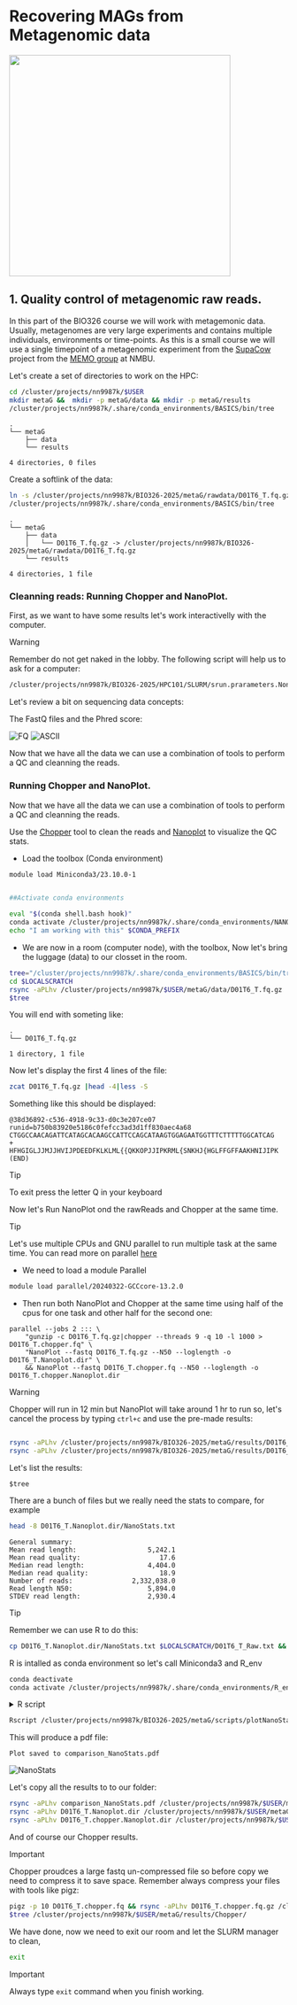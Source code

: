 # Recovering MAGs from Metagenomic data

<img src="https://github.com/TheMEMOLab/Bin420-Bioinformatics-for-Functional-Meta-Omics/blob/main/img/Assemlby.webp" height="400">

## 1. Quality control of metagenomic raw reads.

In this part of the BIO326 course we will work with metagemonic data. Usually, metagenomes are very large experiments and contains multiple individuals, environments or time-points. As this is a small course we will use a single timepoint of a metagenomic experiment from the [SupaCow](https://www.nmbu.no/en/research/projects/supacow) project from the [MEMO group](https://www.nmbu.no/en/research/groups/memo-group-microbial-ecology-and-meta-omics) at NMBU.


Let's create a set of directories to work on the HPC:

```bash
cd /cluster/projects/nn9987k/$USER
mkdir metaG &&  mkdir -p metaG/data && mkdir -p metaG/results 
/cluster/projects/nn9987k/.share/conda_environments/BASICS/bin/tree
```

```console
.
└── metaG
    ├── data
    └── results

4 directories, 0 files
```

Create a softlink of the data:

```bash
ln -s /cluster/projects/nn9987k/BIO326-2025/metaG/rawdata/D01T6_T.fq.gz /cluster/projects/nn9987k/$USER/metaG/data/
/cluster/projects/nn9987k/.share/conda_environments/BASICS/bin/tree
```

```console
.
└── metaG
    ├── data
    │   └── D01T6_T.fq.gz -> /cluster/projects/nn9987k/BIO326-2025/metaG/rawdata/D01T6_T.fq.gz
    └── results

4 directories, 1 file
```


### Cleanning reads: Running Chopper and NanoPlot.

First, as we want to have some results let's work interactivelly with the computer.
>[!Warning]
> Remember do not get naked in the lobby. The following script will help us to ask for a computer:

```bash
/cluster/projects/nn9987k/BIO326-2025/HPC101/SLURM/srun.prarameters.Nonode.Account.sh 10 20G normal,bigmem,hugemem 120G nn9987k 02:00:00
```

Let's review a bit on sequencing data concepts:

The FastQ files and the Phred score:

![FQ](https://github.com/TheMEMOLab/Bio326-NMBU/blob/main/images/fastqC.png)
![ASCII](https://github.com/TheMEMOLab/Bio326-NMBU/blob/main/images/ASCII.png)


Now that we have all the data we can use a combination of tools to perform a QC and cleanning the reads.

### Running Chopper and NanoPlot.

Now that we have all the data we can use a combination of tools to perform a QC and cleanning the reads.

Use the [Chopper](https://github.com/wdecoster/chopper) tool to clean the reads and 
[Nanoplot](https://github.com/wdecoster/NanoPlot) to visualize the QC stats. 

- Load the toolbox (Conda environment)

```bash 
module load Miniconda3/23.10.0-1


##Activate conda environments

eval "$(conda shell.bash hook)"
conda activate /cluster/projects/nn9987k/.share/conda_environments/NANOPAKQC/
echo "I am working with this" $CONDA_PREFIX

```

- We are now in a room (computer node), with the toolbox, Now let's bring the luggage (data) to our closset in the room.

```bash
tree="/cluster/projects/nn9987k/.share/conda_environments/BASICS/bin/tree"
cd $LOCALSCRATCH
rsync -aPLhv /cluster/projects/nn9987k/$USER/metaG/data/D01T6_T.fq.gz .
$tree
```
You will end with someting like:

```console
.
└── D01T6_T.fq.gz

1 directory, 1 file
```

Now let's display the first 4 lines of the file:

```bash
zcat D01T6_T.fq.gz |head -4|less -S
```

Something like this should be displayed:

```console
@38d36892-c536-4918-9c33-d0c3e207ce07 runid=b750b83920e5186c0fefcc3ad3d1ff830aec4a68 
CTGGCCAACAGATTCATAGCACAAGCCATTCCAGCATAAGTGGAGAATGGTTTCTTTTTGGCATCAG
+
HFHGIGLJJMJJHVIJPDEEDFKLKLML{{QKKOPJJIPKRML{SNKHJ{HGLFFGFFAAKHNIJIPK
(END) 
```
>[!Tip]
>To exit press the letter Q in your keyboard

Now let's Run NanoPlot ond the rawReads and Chopper at the same time.

>[!Tip]
>Let's use multiple CPUs and GNU parallel to run multiple task at the same time. You can read more on parallel [here](https://bioinformaticsworkbook.org/Appendix/GNUparallel/GNU_parallel_examples.html#gsc.tab=0)

- We need to load a module Parallel

```bash
module load parallel/20240322-GCCcore-13.2.0
```

- Then run both NanoPlot and Chopper at the same time using half of the cpus for one task and other half for the second one:

```
parallel --jobs 2 ::: \
    "gunzip -c D01T6_T.fq.gz|chopper --threads 9 -q 10 -l 1000 > D01T6_T.chopper.fq" \
    "NanoPlot --fastq D01T6_T.fq.gz --N50 --loglength -o D01T6_T.Nanoplot.dir" \
    && NanoPlot --fastq D01T6_T.chopper.fq --N50 --loglength -o D01T6_T.chopper.Nanoplot.dir
```



>[!Warning]
>Chopper will run in 12 min but NanoPlot will take around 1 hr to run so, let's cancel the process by typing ```ctrl+c``` and use the pre-made results:

```bash

rsync -aPLhv /cluster/projects/nn9987k/BIO326-2025/metaG/results/D01T6_T.Nanoplot.dir $LOCALSCRATCH
rsync -aPLhv /cluster/projects/nn9987k/BIO326-2025/metaG/results/D01T6_T.chopper.Nanoplot.dir $LOCALSCRATCH
```

Let's list the results:

```
$tree
```

There are a bunch of files but we really need the stats to compare, for example

```bash
head -8 D01T6_T.Nanoplot.dir/NanoStats.txt
```

```
General summary:
Mean read length:                  5,242.1
Mean read quality:                    17.6
Median read length:                4,404.0
Median read quality:                  18.9
Number of reads:               2,332,038.0
Read length N50:                   5,894.0
STDEV read length:                 2,930.4

```

>[!Tip]
>Remember we can use R to do this:

```bash
cp D01T6_T.Nanoplot.dir/NanoStats.txt $LOCALSCRATCH/D01T6_T_Raw.txt && cp D01T6_T.chopper.Nanoplot.dir/NanoStats.txt $LOCALSCRATCH/D01T6_T_choper.txt

```
R is intalled as conda environment so let's call Miniconda3 and R_env

```bash
conda deactivate
conda activate /cluster/projects/nn9987k/.share/conda_environments/R_env/
```



<details>

And then we can run the following:

<summary> R script</summary>

```R
# Load required libraries
library(tidyverse)

# Function to read and process data from a file
read_summary <- function(file, label) {
  read_lines(file) %>%
    # Split each line into name and value
    str_split_fixed(":\\s+", 2) %>%
    as.data.frame(stringsAsFactors = FALSE) %>%
    # Name the columns
    rename(Metric = V1, Value = V2) %>%
    # Convert Value column to numeric
    mutate(Value = as.numeric(gsub(",", "", Value)),
           File = label) # Add file label
}

# Get command-line arguments
args <- commandArgs(trailingOnly = TRUE)

# Ensure two arguments are provided
if (length(args) != 2) {
  stop("Usage: Rscript plot_metrics.R <file_A> <file_B>")
}

# File paths from arguments
file_a <- args[1]
file_b <- args[2]

# Extract file labels (names without .txt)
label_a <- tools::file_path_sans_ext(basename(file_a))
label_b <- tools::file_path_sans_ext(basename(file_b))

# Read data from files with labels
data_a <- read_summary(file_a, label_a)
data_b <- read_summary(file_b, label_b)

# Combine data from both files
combined_data <- bind_rows(data_a, data_b)

# Filter and scale the required metrics
filtered_data <- combined_data %>%
  filter(Metric %in% c("Mean read length", "Mean read quality",
                       "Median read length", "Number of reads", "Total bases")) %>%
  # Scale metrics
  mutate(Value = case_when(
           Metric == "Mean read length" ~ Value / 1e3,
           Metric == "Median read length" ~ Value / 1e3,
           Metric == "Total bases" ~ Value / 1e9,
           Metric == "Number of reads" ~ Value / 1e6,
           TRUE ~ Value
         ),
         Metric = case_when(
           Metric == "Mean read length" ~ "Mean read length (Thousands)",
           Metric == "Median read length" ~ "Median read length (Thousands)",
           Metric == "Total bases" ~ "Total bases (Billions)",
           Metric == "Number of reads" ~ "Number of reads (Millions)",
           TRUE ~ Metric
         ))

# Check unique File values to debug issues
print(unique(filtered_data$File))

# Plot the data
plot <- ggplot(filtered_data, aes(x = Metric, y = Value, fill = File)) +
  geom_bar(stat = "identity", position = position_dodge()) +
  labs(title = "Comparison of Selected Metrics",
       x = "Metric",
       y = "Value",
       fill = "File") +
  theme_minimal() +
  theme(axis.text.x = element_text(angle = 45, hjust = 1)) +
  # Use File names directly for colors
  scale_fill_manual(values = setNames(c("#1f78b4", "#33a02c"), c(label_a, label_b)))

# Save the plot to a file
output_file <- "comparison_NanoStats.pdf"
ggsave(output_file, plot, width = 10, height = 6)
cat("Plot saved to", output_file, "\n")


```

</details>

```bash
Rscript /cluster/projects/nn9987k/BIO326-2025/metaG/scripts/plotNanoStats.r $LOCALSCRATCH/D01T6_T_Raw.txt $LOCALSCRATCH/D01T6_T_choper.txt
```
This will produce a pdf file:

```
Plot saved to comparison_NanoStats.pdf
```
![NanoStats](https://github.com/TheMEMOLab/Bin420-Bioinformatics-for-Functional-Meta-Omics/blob/main/img/NanoStats.PNG)

Let's copy all the results to to our folder:

```bash
rsync -aPLhv comparison_NanoStats.pdf /cluster/projects/nn9987k/$USER/metaG/results/
rsync -aPLhv D01T6_T.Nanoplot.dir /cluster/projects/nn9987k/$USER/metaG/results/
rsync -aPLhv D01T6_T.chopper.Nanoplot.dir /cluster/projects/nn9987k/$USER/metaG/results/
```

And of course our Chopper results.
>[!Important]
>Chopper proudces a large fastq un-compressed file so before copy we need to compress it to save space. Remember always compress your files with tools like pigz:

```bash
pigz -p 10 D01T6_T.chopper.fq && rsync -aPLhv D01T6_T.chopper.fq.gz /cluster/projects/nn9987k/$USER/metaG/results/Chopper/
$tree /cluster/projects/nn9987k/$USER/metaG/results/Chopper/
```

We have done, now we need to exit our room and let the SLURM manager to clean,

```bash
exit
```

>[!Important]
>Always type ```exit``` command when you finish working.

